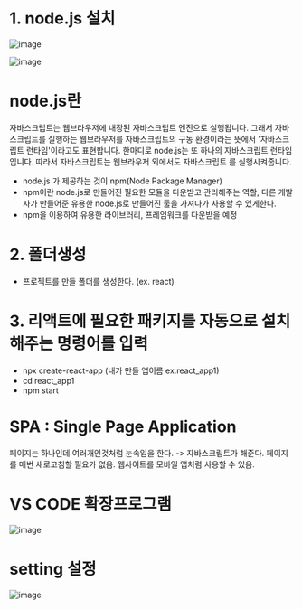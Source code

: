 # 1. node.js 설치
![image](https://github.com/sxhyxn/react_basic/assets/129706893/b4d933e5-488c-4867-bb3c-28c718a35883)

![image](https://github.com/sxhyxn/react_basic/assets/129706893/bfc32a7b-1c06-4e6c-b64b-8fceb2285f7e)


# node.js란
 자바스크립트는 웹브라우저에 내장된 자바스크립트 엔진으로 실행됩니다. 그래서 자바스크립트를 실행하는 웹브라우저를 자바스크립트의 구동 환경이라는 뜻에서 '자바스크립트 런타임'이라고도 표현합니다.
 한마디로 node.js는 또 하나의 자바스크립트 런타임입니다. 따라서 자바스크립트는 웹브라우저 외에서도 자바스크립트
 를 실행시켜줍니다.
 * node.js 가 제공하는 것이 npm(Node Package Manager)
 * npm이란 node.js로 만들어진 필요한 모듈을 다운받고 관리해주는 역할, 다른 개발자가 만들어준 유용한 node.js로 만들어진 툴을 가져다가 사용할 수 있게한다.
 * npm을 이용하여 유용한 라이브러리, 프레임워크를 다운받을 예정

# 2. 폴더생성
  * 프로젝트를 만들 폴더를 생성한다. (ex. react)
# 3. 리액트에 필요한 패키지를 자동으로 설치해주는 명령어를 입력
  * npx create-react-app (내가 만들 앱이름 ex.react_app1)
  * cd react_app1
  * npm start

# SPA : Single Page Application
 페이지는 하나인데 여러개인것처럼 눈속임을 한다. 
 -> 자바스크립트가 해준다. 페이지를 매번 새로고침할 필요가 없음.
 웹사이트를 모바일 앱처럼 사용할 수 있음.

# VS CODE 확장프로그램
![image](https://github.com/sxhyxn/react_basic/assets/129706893/0d244111-5333-49ee-9a15-0969afe24f36)

# setting 설정
![image](https://github.com/sxhyxn/react_basic/assets/129706893/ac1cbffe-1b3c-49ff-aafb-23d527dc74ca)
